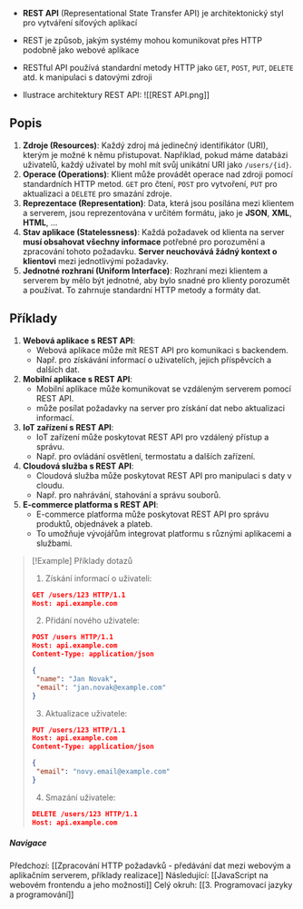 - **REST API** (Representational State Transfer API) je architektonický styl pro vytváření síťových aplikací
- REST je způsob, jakým systémy mohou komunikovat přes HTTP podobně jako webové aplikace
- RESTful API používá standardní metody HTTP jako `GET`, `POST`, `PUT`, `DELETE` atd. k manipulaci s datovými zdroji

- Ilustrace architektury REST API:
![[REST API.png]]

## Popis
1. **Zdroje (Resources)**: Každý zdroj má jedinečný identifikátor (URI), kterým je možné k němu přistupovat. Například, pokud máme databázi uživatelů, každý uživatel by mohl mít svůj unikátní URI jako `/users/{id}`.
2. **Operace (Operations)**: Klient může provádět operace nad zdroji pomocí standardních HTTP metod. `GET` pro čtení, `POST` pro vytvoření, `PUT` pro aktualizaci a `DELETE` pro smazání zdroje.
3. **Reprezentace (Representation)**: Data, která jsou posílána mezi klientem a serverem, jsou reprezentována v určitém formátu, jako je **JSON**, **XML**, **HTML**, ...
4. **Stav aplikace (Statelessness)**: Každá požadavek od klienta na server **musí obsahovat všechny informace** potřebné pro porozumění a zpracování tohoto požadavku. **Server neuchovává žádný kontext o klientovi** mezi jednotlivými požadavky.
5. **Jednotné rozhraní (Uniform Interface)**: Rozhraní mezi klientem a serverem by mělo být jednotné, aby bylo snadné pro klienty porozumět a používat. To zahrnuje standardní HTTP metody a formáty dat.

## Příklady
1. **Webová aplikace s REST API**: 
	- Webová aplikace může mít REST API pro komunikaci s backendem. 
	- Např.  pro získávání informací o uživatelích, jejich příspěvcích a dalších dat.
2. **Mobilní aplikace s REST API**: 
	- Mobilní aplikace může komunikovat se vzdáleným serverem pomocí REST API. 
	- může posílat požadavky na server pro získání dat nebo aktualizaci informací.
3. **IoT zařízení s REST API**: 
	- IoT zařízení může poskytovat REST API pro vzdálený přístup a správu. 
	- Např. pro ovládání osvětlení, termostatu a dalších zařízení.
4. **Cloudová služba s REST API**: 
	- Cloudová služba může poskytovat REST API pro manipulaci s daty v cloudu. 
	- Např. pro nahrávání, stahování a správu souborů.
5. **E-commerce platforma s REST API**: 
	- E-commerce platforma může poskytovat REST API pro správu produktů, objednávek a plateb. 
	- To umožňuje vývojářům integrovat platformu s různými aplikacemi a službami.

>[!Example] Příklady dotazů
>1. Získání informací o uživateli:
>```JSON
>GET /users/123 HTTP/1.1
>Host: api.example.com
>```
>2. Přidání nového uživatele:
>```JSON
>POST /users HTTP/1.1
>Host: api.example.com
>Content-Type: application/json
>
>{
>  "name": "Jan Novak",
>  "email": "jan.novak@example.com"
>}
>```
>3. Aktualizace uživatele:
>```JSON
>PUT /users/123 HTTP/1.1
>Host: api.example.com
>Content-Type: application/json
>
>{
>  "email": "novy.email@example.com"
>}
>```
>4. Smazání uživatele:
>```JSON
>DELETE /users/123 HTTP/1.1
>Host: api.example.com
>```

##### Navigace
Předchozí:  [[Zpracování HTTP požadavků - předávání dat mezi webovým a aplikačním serverem, příklady realizace]]
Následující: [[JavaScript na webovém frontendu a jeho možnosti]]
Celý okruh: [[3. Programovací jazyky a programování]]
